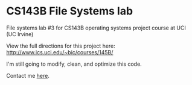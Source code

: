 CS143B File Systems lab
=======================

File systems lab #3 for CS143B operating systems project course at UCI (UC Irvine)

View the full directions for this project here:
http://www.ics.uci.edu/~bic/courses/145B/

I'm still going to modify, clean, and optimize this code.

Contact me [here](http://lucasou.com).
